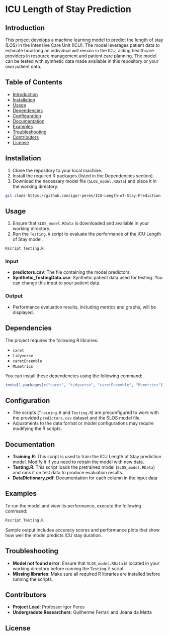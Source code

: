 # ICU Length of Stay Prediction

## Introduction

This project develops a machine learning model to predict the length of stay (LOS) in the Intensive Care Unit (ICU). The model leverages patient data to estimate how long an individual will remain in the ICU, aiding healthcare providers in resource management and patient care planning. The model can be tested with synthetic data made available in this repository or your own patient data.

## Table of Contents

- [Introduction](#introduction)
- [Installation](#installation)
- [Usage](#usage)
- [Dependencies](#dependencies)
- [Configuration](#configuration)
- [Documentation](#documentation)
- [Examples](#examples)
- [Troubleshooting](#troubleshooting)
- [Contributors](#contributors)
- [License](#license)

## Installation

1. Clone the repository to your local machine.
2. Install the required R packages (listed in the Dependencies section).
3. Download the necessary model file (`SLOS_model.RData`) and place it in the working directory.

```bash
git clone https://github.com/igor-peres/ICU-Length-of-Stay-Prediction
```

## Usage

1. Ensure that `SLOS_model.RData` is downloaded and available in your working directory.
2. Run the `Testing.R` script to evaluate the performance of the ICU Length of Stay model.

```bash
Rscript Testing.R
```

### Input
- **predictors.csv**: The file containing the model predictors.
- **Synthetic_TestingData.csv**: Synthetic patient data used for testing. You can change this input to your patient data.

### Output
- Performance evaluation results, including metrics and graphs, will be displayed.

## Dependencies

The project requires the following R libraries:

- `caret`
- `tidyverse`
- `caretEnsemble`
- `MLmetrics`

You can install these dependencies using the following command:

```r
install.packages(c("caret", "tidyverse", "caretEnsemble", "MLmetrics"))
```

## Configuration

- The scripts (`Training.R` and `Testing.R`) are preconfigured to work with the provided `predictors.csv` dataset and the SLOS model file.
- Adjustments to the data format or model configurations may require modifying the R scripts.

## Documentation

- **Training.R**: This script is used to train the ICU Length of Stay prediction model. Modify it if you need to retrain the model with new data.
- **Testing.R**: This script loads the pretrained model (`SLOS_model.RData`) and runs it on test data to produce evaluation results.
- **DataDictionary.pdf**: Documentation for each column in the input data

## Examples

To run the model and view its performance, execute the following command:

```bash
Rscript Testing.R
```

Sample output includes accuracy scores and performance plots that show how well the model predicts ICU stay duration.

## Troubleshooting

- **Model not found error**: Ensure that `SLOS_model.RData` is located in your working directory before running the `Testing.R` script.
- **Missing libraries**: Make sure all required R libraries are installed before running the scripts.

## Contributors

- **Project Lead**: Professor Igor Peres
- **Undergradute Researchers**: Guilherme Ferrari and Joana da Matta

## License

